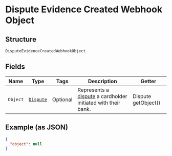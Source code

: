 
# Dispute Evidence Created Webhook Object

## Structure

`DisputeEvidenceCreatedWebhookObject`

## Fields

| Name | Type | Tags | Description | Getter |
|  --- | --- | --- | --- | --- |
| `Object` | [`Dispute`](../../doc/models/dispute.md) | Optional | Represents a [dispute](https://developer.squareup.com/docs/disputes-api/overview) a cardholder initiated with their bank. | Dispute getObject() |

## Example (as JSON)

```json
{
  "object": null
}
```

